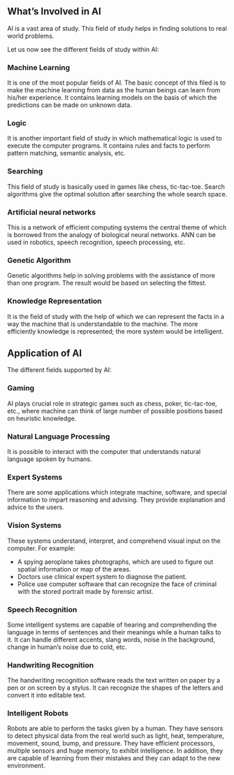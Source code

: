 ## What’s Involved in AI

AI is a vast area of study. This field of study helps in finding solutions to real world problems.

Let us now see the different fields of study within AI:

### Machine Learning

It is one of the most popular fields of AI. The basic concept of this filed is to make the machine learning from data as the human beings can learn from his/her experience. It contains learning models on the basis of which the predictions can be made on unknown data.

### Logic

It is another important field of study in which mathematical logic is used to execute the computer programs. It contains rules and facts to perform pattern matching, semantic analysis, etc.

### Searching

This field of study is basically used in games like chess, tic-tac-toe. Search algorithms give the optimal solution after searching the whole search space.

### Artificial neural networks

This is a network of efficient computing systems the central theme of which is borrowed from the analogy of biological neural networks. ANN can be used in robotics, speech recognition, speech processing, etc.

### Genetic Algorithm

Genetic algorithms help in solving problems with the assistance of more than one program. The result would be based on selecting the fittest.

### Knowledge Representation

It is the field of study with the help of which we can represent the facts in a way the machine that is understandable to the machine. The more efficiently knowledge is represented; the more system would be intelligent.

## Application of AI

The different fields supported by AI:

### Gaming

AI plays crucial role in strategic games such as chess, poker, tic-tac-toe, etc., where machine can think of large number of possible positions based on heuristic knowledge.

### Natural Language Processing

It is possible to interact with the computer that understands natural language spoken by humans.

### Expert Systems

There are some applications which integrate machine, software, and special information to impart reasoning and advising. They provide explanation and advice to the users.

### Vision Systems

These systems understand, interpret, and comprehend visual input on the computer. For example:

  * A spying aeroplane takes photographs, which are used to figure out spatial information or map of the areas.
  * Doctors use clinical expert system to diagnose the patient.
  * Police use computer software that can recognize the face of criminal with the stored portrait made by forensic artist.

### Speech Recognition

Some intelligent systems are capable of hearing and comprehending the language in terms of sentences and their meanings while a human talks to it. It can handle different accents, slang words, noise in the background, change in human’s noise due to cold, etc.

### Handwriting Recognition

The handwriting recognition software reads the text written on paper by a pen or on screen by a stylus. It can recognize the shapes of the letters and convert it into editable text.

### Intelligent Robots

Robots are able to perform the tasks given by a human. They have sensors to detect physical data from the real world such as light, heat, temperature, movement, sound, bump, and pressure. They have efficient processors, multiple sensors and huge memory, to exhibit intelligence. In addition, they are capable of learning from their mistakes and they can adapt to the new environment.
